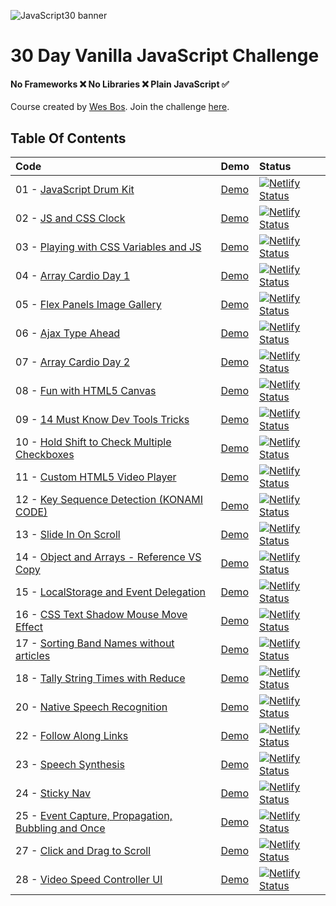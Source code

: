 ![JavaScript30 banner](https://camo.githubusercontent.com/13a16597bc17b350b043e30ab701082fc276d3c4/68747470733a2f2f6a61766173637269707433302e636f6d2f696d616765732f4a53332d736f6369616c2d73686172652e706e67)

# 30 Day Vanilla JavaScript Challenge


#### **No Frameworks :x: No Libraries :x: Plain JavaScript :white_check_mark:**

Course created by [Wes Bos](https://github.com/wesbos).
Join the challenge [here](https://javascript30.com/).

## Table Of Contents

| Code | Demo | Status |
|:-|:-|:-|
| 01 - [JavaScript Drum Kit](/01-JavaScript-Drum-Kit)| [Demo](https://ramigs-js30-01.netlify.com/) | [![Netlify Status](https://api.netlify.com/api/v1/badges/6a939a7b-4b09-4b2b-a79c-63fdffd287f3/deploy-status)](https://app.netlify.com/sites/ramigs-js30-01/deploys) |
| 02 - [JS and CSS Clock](02-JS-and-CSS-Clock) | [Demo](https://ramigs-js30-02.netlify.com/) | [![Netlify Status](https://api.netlify.com/api/v1/badges/42b88a1b-6df3-438f-bdfe-f9dc74e02766/deploy-status)](https://app.netlify.com/sites/ramigs-js30-02/deploys) |
| 03 - [Playing with CSS Variables and JS](03-CSS-Variables) | [Demo](https://ramigs-js30-03.netlify.com/) | [![Netlify Status](https://api.netlify.com/api/v1/badges/edf0f68d-5cb0-4dc4-bc23-8d2fde636851/deploy-status)](https://app.netlify.com/sites/ramigs-js30-03/deploys) |
| 04 - [Array Cardio Day 1](04-Array-Cardio-Day-1) | [Demo](https://ramigs-js30-04.netlify.com/) | [![Netlify Status](https://api.netlify.com/api/v1/badges/0eb70ab9-c16a-4e45-8f4e-68056a5321ae/deploy-status)](https://app.netlify.com/sites/ramigs-js30-04/deploys)
| 05 - [Flex Panels Image Gallery](05-Flex-Panel-Gallery) | [Demo](https://ramigs-js30-05.netlify.com/) | [![Netlify Status](https://api.netlify.com/api/v1/badges/d2198187-680c-4569-a88b-4733cc8c928c/deploy-status)](https://app.netlify.com/sites/ramigs-js3-05/deploys)
| 06 - [Ajax Type Ahead](06-Ajax-Type-Ahead) | [Demo](https://ramigs-js30-06.netlify.com/) | [![Netlify Status](https://api.netlify.com/api/v1/badges/a10181d2-47f6-4ff1-a69a-7567245aa511/deploy-status)](https://app.netlify.com/sites/ramigs-js30-06/deploys)
| 07 - [Array Cardio Day 2](07-Array-Cardio-Day-2) | [Demo](https://ramigs-js30-07.netlify.com/) | [![Netlify Status](https://api.netlify.com/api/v1/badges/b2a5d231-22c3-4652-a440-5f14a62d9cff/deploy-status)](https://app.netlify.com/sites/ramigs-js30-07/deploys)
| 08 - [Fun with HTML5 Canvas](08-Fun-with-HTML5-Canvas) | [Demo](https://ramigs-js30-08.netlify.com/) | [![Netlify Status](https://api.netlify.com/api/v1/badges/2d39015a-0b25-4f3e-af6a-70fa7f3a59c6/deploy-status)](https://app.netlify.com/sites/ramigs-js30-08/deploys)
| 09 - [14 Must Know Dev Tools Tricks](09-Dev-Tools-Domination) | [Demo](https://ramigs-js30-09.netlify.com/) | [![Netlify Status](https://api.netlify.com/api/v1/badges/58a1e8c8-2a94-4061-befb-d8ad983a4806/deploy-status)](https://app.netlify.com/sites/ramigs-js30-09/deploys)
| 10 - [Hold Shift to Check Multiple Checkboxes](10-Hold-Shift-and-Check) | [Demo](https://ramigs-js30-10.netlify.com/) | [![Netlify Status](https://api.netlify.com/api/v1/badges/80c3e4cd-8d05-4525-a712-c86ad40a6a62/deploy-status)](https://app.netlify.com/sites/ramigs-js30-10/deploys)
| 11 - [Custom HTML5 Video Player](11-Custom-Video-Player) | [Demo](https://ramigs-js30-11.netlify.com/) | [![Netlify Status](https://api.netlify.com/api/v1/badges/76cf87d0-abe3-4ebc-b19b-6f45a4486c2c/deploy-status)](https://app.netlify.com/sites/ramigs-js30-11/deploys)
| 12 - [Key Sequence Detection (KONAMI CODE)](12-Key-Sequence-Detection) | [Demo](https://ramigs-js30-12.netlify.com/) | [![Netlify Status](https://api.netlify.com/api/v1/badges/11e1d875-e057-495a-ac48-ccaa2f5f2a41/deploy-status)](https://app.netlify.com/sites/ramigs-js30-12/deploys)
| 13 - [Slide In On Scroll](13-Slide-in-on-Scroll) | [Demo](https://ramigs-js30-13.netlify.com/) | [![Netlify Status](https://api.netlify.com/api/v1/badges/4d93915a-2fe1-4a3e-bc57-a56c03f1c4b4/deploy-status)](https://app.netlify.com/sites/ramigs-js30-13/deploys)
| 14 - [Object and Arrays - Reference VS Copy](14-JavaScript-References-VS-Copying) | [Demo](https://ramigs-js30-14.netlify.com/) | [![Netlify Status](https://api.netlify.com/api/v1/badges/4c67e50d-2f03-47a9-9ef1-03fb5ed24293/deploy-status)](https://app.netlify.com/sites/ramigs-js30-14/deploys)
| 15 - [LocalStorage and Event Delegation](15-LocalStorage) | [Demo](https://ramigs-js30-15.netlify.com/) | [![Netlify Status](https://api.netlify.com/api/v1/badges/b9467548-d589-494c-bc43-c21c77bc67c0/deploy-status)](https://app.netlify.com/sites/ramigs-js30-15/deploys)
| 16 - [CSS Text Shadow Mouse Move Effect](16-Mouse-Move-Shadow) | [Demo](https://ramigs-js30-16.netlify.com/) | [![Netlify Status](https://api.netlify.com/api/v1/badges/5cbc4a1d-3372-4b7d-b085-91db79165062/deploy-status)](https://app.netlify.com/sites/ramigs-js30-16/deploys)
| 17 - [Sorting Band Names without articles](17-Sort-Without-Articles) | [Demo](https://ramigs-js30-17.netlify.com/) | [![Netlify Status](https://api.netlify.com/api/v1/badges/6ee7f9e8-d79d-417a-a0ce-7986e4aa3888/deploy-status)](https://app.netlify.com/sites/ramigs-js30-17/deploys)
| 18 - [Tally String Times with Reduce](18-Adding-Up-Times-with-Reduce) | [Demo](https://ramigs-js30-18.netlify.com/) | [![Netlify Status](https://api.netlify.com/api/v1/badges/a3163601-c9d1-400c-830a-ff8320a74338/deploy-status)](https://app.netlify.com/sites/ramigs-js30-18/deploys)
| 20 - [Native Speech Recognition](20-Speech-Detection) | [Demo](https://ramigs-js30-20.netlify.com/) | [![Netlify Status](https://api.netlify.com/api/v1/badges/86c4a91c-75cc-4b26-ac90-2da0e7b6767a/deploy-status)](https://app.netlify.com/sites/ramigs-js30-20/deploys)
| 22 - [Follow Along Links](22-Follow-Along-Link-Highlighter) | [Demo](https://ramigs-js30-22.netlify.com/) | [![Netlify Status](https://api.netlify.com/api/v1/badges/6ff7dfb3-670a-45e1-b625-ba980e29c9b3/deploy-status)](https://app.netlify.com/sites/ramigs-js30-22/deploys)
| 23 - [Speech Synthesis](23-Speech-Synthesisr) | [Demo](https://ramigs-js30-23.netlify.com/) | [![Netlify Status](https://api.netlify.com/api/v1/badges/010d7fab-803a-43a3-833e-636b0e5e25ba/deploy-status)](https://app.netlify.com/sites/ramigs-js30-23/deploys)
| 24 - [Sticky Nav](24-Sticky-Nav) | [Demo](https://ramigs-js30-24.netlify.com/) | [![Netlify Status](https://api.netlify.com/api/v1/badges/4b55b3d2-21c1-4ade-b129-fc5a713dc34f/deploy-status)](https://app.netlify.com/sites/ramigs-js30-24/deploys)
| 25 - [Event Capture, Propagation, Bubbling and Once](25-Event-Capture-Propagation-Bubbling-and-Once) | [Demo](https://ramigs-js30-25.netlify.com/) | [![Netlify Status](https://api.netlify.com/api/v1/badges/8e0dd45c-a2a7-42aa-a2af-80f68822a017/deploy-status)](https://app.netlify.com/sites/ramigs-js30-25/deploys)
| 27 - [Click and Drag to Scroll](27-Click-and-Drag) | [Demo](https://ramigs-js30-27.netlify.com/) | [![Netlify Status](https://api.netlify.com/api/v1/badges/fbd5cc66-05d2-4bc4-97ff-b4f7b54d8d91/deploy-status)](https://app.netlify.com/sites/ramigs-js30-27/deploys)
| 28 - [Video Speed Controller UI](28-Video-Speed-Controller) | [Demo](https://ramigs-js30-28.netlify.com/) | [![Netlify Status](https://api.netlify.com/api/v1/badges/41a60127-45cc-4a8e-b2dd-b7f2e7bf9041/deploy-status)](https://app.netlify.com/sites/ramigs-js30-28/deploys)